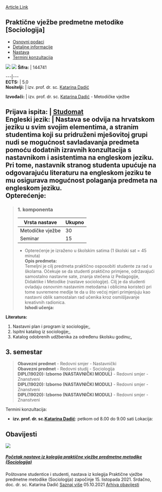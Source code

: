 [Article Link](https://www.fhs.hr/predmet/pvpms_a)

## Praktične vježbe predmetne metodike [Sociologija]
  * [Osnovni podaci](https://www.fhs.hr/predmet/pvpms_a#v1id-523815_344176_1_0 "Osnovni podaci")
  * [Detaljne informacije](https://www.fhs.hr/predmet/pvpms_a#v1id-523815_344176_1_1 "Detaljne informacije")
  * [Nastava](https://www.fhs.hr/predmet/pvpms_a#v1id-523815_344176_1_2 "Nastava")
  * [Termini konzultacija](https://www.fhs.hr/predmet/pvpms_a#v1id-523815_344176_1_3 "Termini konzultacija")


[![](https://www.fhs.hr/img/flags/gif/hr.gif)](https://www.fhs.hr/predmet/pvpms_a) [![](https://www.fhs.hr/img/flags/gif/gb.gif)](https://www.fhs.hr/en/course/peitmots_a)
**Šifra:** |  144741  
  
---|---  
**ECTS:** |  5.0   
**Nositelji:** |  izv. prof. dr. sc. [Katarina Dadić](https://www.fhs.hr/djelatnik/katarina.dadic)   
  
**Izvođači:** |  izv. prof. dr. sc. [Katarina Dadić](https://www.fhs.hr/djelatnik/katarina.dadic) - Metodičke vježbe  
  
**Prijava ispita:** |  [Studomat](http://www.isvu.hr/studomat)  
**Engleski jezik:** |  Nastava se odvija na hrvatskom jeziku u svim svojim elementima, a stranim studentima koji su pridruženi mješovitoj grupi nudi se mogućnost savladavanja predmeta pomoću dodatnih izravnih konzultacija s nastavnikom i asistentima na engleskom jeziku. Pri tome, nastavnik stranog studenta upućuje na odgovarajuću literaturu na engleskom jeziku te mu osigurava mogućnost polaganja predmeta na engleskom jeziku.   
**Opterećenje:**  
---  
> ### 1. komponenta
> | Vrsta nastave | Ukupno  
> ---|---  
> Metodičke vježbe | 30  
> Seminar | 15  
> * Opterećenje je izraženo u školskim satima (1 školski sat = 45 minuta)   
**Opis predmeta:**  
> Temeljni je cilj predmeta praktično osposobiti studente za rad u školama. Očekuje se da studenti praktično primjene, održavajući samostalno nastavne sate, znanja stečena iz Pedagogije, Didaktike i Metodike (nastave sociologije). Cilj je da studenti ovladaju osnovnim nastavnim metodama i oblicima koristeći pri tome suvremene medije te da u što većoj mjeri primjenjuju kao nastavni oblik samostalan rad učenika kroz osmišljavanje kreativnih radionica.  
**Ishodi učenja:**  

  
**Literatura:**  
  1. Nastavni plan i program iz sociologije;, 
  2. Ispitni katalog iz sociologije;, 
  3. Katalog odobrenih udžbenika za određenu školsku godinu;, 

  
**3. semestar**  
---  
> **Obavezni predmet** - Redovni smjer - Nastavnički  
>  **Obavezni predmet** - Redovni studij - Sociologija  
>  **DIPL(19020): Izborno (NASTAVNIČKI MODUL)** - Redovni smjer - Znanstveni  
>  **DIPL(19020): Izborno (NASTAVNIČKI MODUL)** - Redovni smjer - Znanstveni  
>  **DIPL(19020): Izborno (NASTAVNIČKI MODUL)** - Redovni smjer - Znanstveni  
>   
Termini konzultacija: 
  * **izv. prof. dr. sc.[Katarina Dadić](https://www.fhs.hr/djelatnik/katarina.dadic)**: 
petkom od 8.00 do 9.00 sati
Lokacija: 


## Obavijesti
[ ![](https://www.fhs.hr/_pub/themes_static/hrstud2024/default/img/default_news.jpg) ](https://www.fhs.hr/predmet/pvpms_a?@=21g8h#news_110739)
#####  [Početak nastave iz kolegija praktične vježbe predmetne metodike (Sociologija)](https://www.fhs.hr/predmet/pvpms_a?@=21g8h#news_110739)
Poštovane studentice i studenti, nastava iz kolegija Praktične vježbe predmetne metodike (Sociologija) započinje 15. listopada 2021. Srdačno, doc. dr. sc. Katarina Dadić 
[Saznaj više](https://www.fhs.hr/predmet/pvpms_a?@=21g8h#news_110739)
05.10.2021
[Arhiva obavijesti](https://www.fhs.hr/predmet/pvpms_a?@=20sbr#news_110739 "Arhiva obavijesti")
